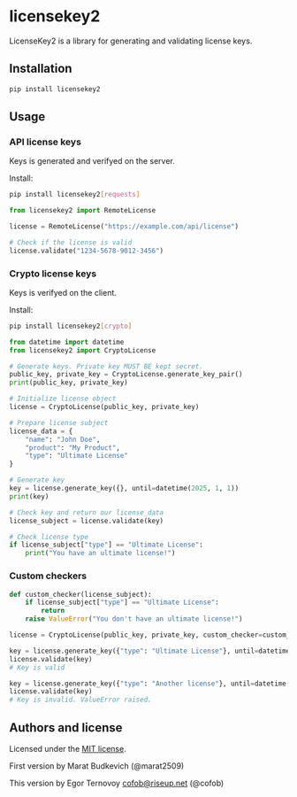# licensekey2

LicenseKey2 is a library for generating and validating license keys.

## Installation

```bash
pip install licensekey2
```

## Usage

### API license keys

Keys is generated and verifyed on the server.

Install:

```bash
pip install licensekey2[requests]
```

```python
from licensekey2 import RemoteLicense

license = RemoteLicense("https://example.com/api/license")

# Check if the license is valid
license.validate("1234-5678-9012-3456")
```

### Crypto license keys

Keys is verifyed on the client.

Install:

```bash
pip install licensekey2[crypto]
```

```python
from datetime import datetime
from licensekey2 import CryptoLicense

# Generate keys. Private key MUST BE kept secret.
public_key, private_key = CryptoLicense.generate_key_pair()
print(public_key, private_key)

# Initialize license object
license = CryptoLicense(public_key, private_key)

# Prepare license subject
license_data = {
    "name": "John Doe",
    "product": "My Product",
    "type": "Ultimate License"
}

# Generate key
key = license.generate_key({}, until=datetime(2025, 1, 1))
print(key)

# Check key and return our license_data
license_subject = license.validate(key)

# Check license type
if license_subject["type"] == "Ultimate License":
    print("You have an ultimate license!")
```

### Custom checkers

```python
def custom_checker(license_subject):
    if license_subject["type"] == "Ultimate License":
        return
    raise ValueError("You don't have an ultimate license!")

license = CryptoLicense(public_key, private_key, custom_checker=custom_checker)

key = license.generate_key({"type": "Ultimate License"}, until=datetime(2025, 1, 1))
license.validate(key)
# Key is valid

key = license.generate_key({"type": "Another license"}, until=datetime(2025, 1, 1))
license.validate(key)
# Key is invalid. ValueError raised.
```

## Authors and license

Licensed under the [MIT license](LICENSE).

First version by Marat Budkevich (@marat2509)

This version by Egor Ternovoy <cofob@riseup.net> (@cofob)
